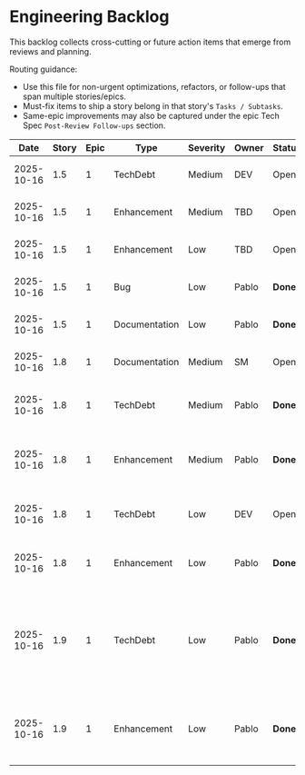 # Engineering Backlog

This backlog collects cross-cutting or future action items that emerge from reviews and planning.

Routing guidance:

- Use this file for non-urgent optimizations, refactors, or follow-ups that span multiple stories/epics.
- Must-fix items to ship a story belong in that story's `Tasks / Subtasks`.
- Same-epic improvements may also be captured under the epic Tech Spec `Post-Review Follow-ups` section.

| Date | Story | Epic | Type | Severity | Owner | Status | Notes |
| ---- | ----- | ---- | ---- | -------- | ----- | ------ | ----- |
| 2025-10-16 | 1.5 | 1 | TechDebt | Medium | DEV | Open | Add automated test coverage for RedisCacheRepository. Defer to Story 1.8 (CI/CD). Related AC#5. Files: Create LlmTokenPrice.Infrastructure.Tests/Caching/RedisCacheRepositoryTests.cs |
| 2025-10-16 | 1.5 | 1 | Enhancement | Medium | TBD | Open | Consider implementing Polly retry logic for transient Redis failures (3 retries with exponential backoff). Defer to Phase 2. Related files: RedisCacheRepository.cs |
| 2025-10-16 | 1.5 | 1 | Enhancement | Low | TBD | Open | Add cache key validation utility for defense-in-depth security. Create CacheKeys.ValidateKey() method with alphanumeric + colon/hyphen validation, max 250 chars. |
| 2025-10-16 | 1.5 | 1 | Bug | Low | Pablo | **Done** | Clean up corrupted cache entries on JSON deserialization failure. RedisCacheRepository.cs:71-73 - Added DeleteAsync call on JsonException. Completed 2025-10-16. |
| 2025-10-16 | 1.5 | 1 | Documentation | Low | Pablo | **Done** | Document CancellationToken limitation in ICacheRepository interface XML comments. Added note to all 4 methods explaining StackExchange.Redis 2.7.10 limitation. Completed 2025-10-16. |
| 2025-10-16 | 1.8 | 1 | Documentation | Medium | SM | Open | Add Story Context XML documentation for CI/CD architectural decisions (service containers, trigger patterns, caching strategy). Create docs/story-context-1.8.xml. Related AC#5, AC#6. |
| 2025-10-16 | 1.8 | 1 | TechDebt | Medium | Pablo | **Done** | Implement code coverage reporting in backend pipeline. Added coverlet.collector v6.0.2 + Codecov upload to backend-ci.yml with XPlat Code Coverage collection. Generates coverage.cobertura.xml. Completed 2025-10-16. Related AC#1. |
| 2025-10-16 | 1.8 | 1 | Enhancement | Medium | Pablo | **Done** | Add ESLint security plugins for XSS/injection detection. Installed eslint-plugin-security v3.0.1 + eslint-plugin-no-unsanitized v4.1.4. Configured 9 security rules in eslint.config.js (detect-unsafe-regex, detect-eval-with-expression, no-unsanitized/method, etc.). Completed 2025-10-16. Related AC#2. |
| 2025-10-16 | 1.8 | 1 | TechDebt | Low | DEV | Open | Expand unit test coverage to all domain entities (Capability, Benchmark, BenchmarkScore). Create CapabilityTests.cs, BenchmarkTests.cs, BenchmarkScoreTests.cs following ModelTests.cs pattern. Defer to Story 1.10. Related AC#1. |
| 2025-10-16 | 1.8 | 1 | Enhancement | Low | Pablo | **Done** | Optimize frontend pipeline with node_modules caching. Added cache step to .github/workflows/frontend-ci.yml with pnpm-lock.yaml hash key. Expected 5-10s improvement on cache hit. Completed 2025-10-16. Related AC#2. |
| 2025-10-16 | 1.9 | 1 | TechDebt | Low | Pablo | **Done** | Add unit tests for SampleDataSeeder. Created LlmTokenPrice.Infrastructure.Tests xUnit project with SampleDataSeederTests.cs containing 3 comprehensive tests: (1) SeedAsync_WithEmptyDatabase_SeedsCorrectCounts (validates 10 models, 5 benchmarks, 34+ scores), (2) SeedAsync_WithExistingData_SkipsSeeding (idempotency check), (3) SeedAsync_CreatesCorrectRelationships (Model → Capability 1:1, Model → Scores 1:N, provider diversity). All 3 tests passing. Completed 2025-10-16. Related AC#1, AC#3. |
| 2025-10-16 | 1.9 | 1 | Enhancement | Low | Pablo | **Done** | Add benchmark score validation helper in SampleDataSeeder. Created CreateScore() private method to validate scores fall within benchmark's TypicalRangeMin/Max. Throws ArgumentOutOfRangeException with descriptive message if validation fails. Updated GPT-4 benchmark scores to use helper method. Completed 2025-10-16. File: SampleDataSeeder.cs:144-163. Related AC#2. |
